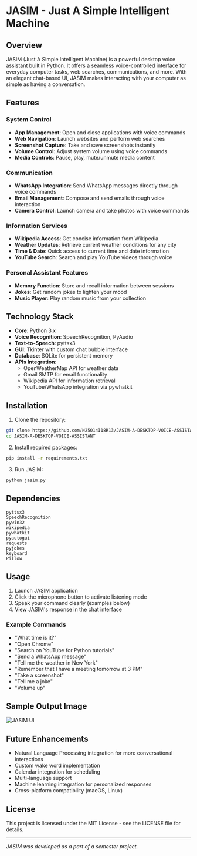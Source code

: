 # JASIM - Just A Simple Intelligent Machine

## Overview

JASIM (Just A Simple Intelligent Machine) is a powerful desktop voice assistant built in Python. It offers a seamless voice-controlled interface for everyday computer tasks, web searches, communications, and more. With an elegant chat-based UI, JASIM makes interacting with your computer as simple as having a conversation.

## Features

### System Control
- **App Management**: Open and close applications with voice commands
- **Web Navigation**: Launch websites and perform web searches
- **Screenshot Capture**: Take and save screenshots instantly
- **Volume Control**: Adjust system volume using voice commands
- **Media Controls**: Pause, play, mute/unmute media content

### Communication
- **WhatsApp Integration**: Send WhatsApp messages directly through voice commands
- **Email Management**: Compose and send emails through voice interaction
- **Camera Control**: Launch camera and take photos with voice commands

### Information Services
- **Wikipedia Access**: Get concise information from Wikipedia
- **Weather Updates**: Retrieve current weather conditions for any city
- **Time & Date**: Quick access to current time and date information
- **YouTube Search**: Search and play YouTube videos through voice

### Personal Assistant Features
- **Memory Function**: Store and recall information between sessions
- **Jokes**: Get random jokes to lighten your mood
- **Music Player**: Play random music from your collection

## Technology Stack

- **Core**: Python 3.x
- **Voice Recognition**: SpeechRecognition, PyAudio
- **Text-to-Speech**: pyttsx3
- **GUI**: Tkinter with custom chat bubble interface
- **Database**: SQLite for persistent memory
- **APIs Integration**:
  - OpenWeatherMap API for weather data
  - Gmail SMTP for email functionality
  - Wikipedia API for information retrieval
  - YouTube/WhatsApp integration via pywhatkit

## Installation

1. Clone the repository:
```bash
git clone https://github.com/N25O14I18R13/JASIM-A-DESKTOP-VOICE-ASSISTANT
cd JASIM-A-DESKTOP-VOICE-ASSISTANT
```

2. Install required packages:
```bash
pip install -r requirements.txt
```

3. Run JASIM:
```bash
python jasim.py
```

## Dependencies

```
pyttsx3
SpeechRecognition
pywin32
wikipedia
pywhatkit
pyautogui
requests
pyjokes
keyboard
Pillow
```

## Usage

1. Launch JASIM application
2. Click the microphone button to activate listening mode
3. Speak your command clearly (examples below)
4. View JASIM's response in the chat interface

### Example Commands

- "What time is it?"
- "Open Chrome"
- "Search on YouTube for Python tutorials"
- "Send a WhatsApp message"
- "Tell me the weather in New York"
- "Remember that I have a meeting tomorrow at 3 PM"
- "Take a screenshot"
- "Tell me a joke"
- "Volume up"

## Sample Output Image 

![JASIM UI](https://i.postimg.cc/K8CZ8jrJ/image-2.png)

## Future Enhancements

- Natural Language Processing integration for more conversational interactions
- Custom wake word implementation
- Calendar integration for scheduling
- Multi-language support
- Machine learning integration for personalized responses
- Cross-platform compatibility (macOS, Linux)

## License

This project is licensed under the MIT License - see the LICENSE file for details.

---

*JASIM was developed as a part of a semester project.*
